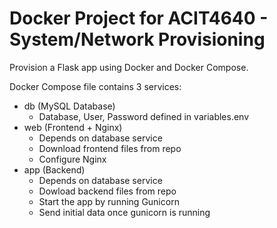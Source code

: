 # Docker Project for ACIT4640 - System/Network Provisioning

Provision a Flask app using Docker and Docker Compose.

Docker Compose file contains 3 services:

- db (MySQL Database)
  - Database, User, Password defined in variables.env
- web (Frontend + Nginx)
  - Depends on database service
  - Download frontend files from repo
  - Configure Nginx
- app (Backend)
  - Depends on database service
  - Dowload backend files from repo
  - Start the app by running Gunicorn
  - Send initial data once gunicorn is running
